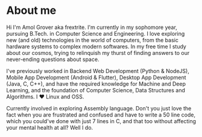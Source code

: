 # About me

Hi I'm Amol Grover aka frextrite.
I'm currently in my sophomore year, pursuing B.Tech. in Computer Science and Engineering. I love exploring new (and old) technologies in the world of computers, from the basic hardware systems to complex modern softwares. In my free time I study about our cosmos, trying to relinquish my thurst of finding answers to our never-ending questions about space.

I've previously worked in Backend Web Development (Python & NodeJS), Mobile App Development (Android & Flutter), Desktop App Development (Java, C, C++), and have the required knowledge for Machine and Deep Learning, and the foundation of Computer Science, Data Structures and Algorithms. I :heart: Linux and OSS.

Currently involved in exploring Assembly language. Don't you just love the fact when you are frustrated and confused and have to write a 50 line code, which you could've done with just 7 lines in C, and that too without affecting your mental health at all? Well I do.
